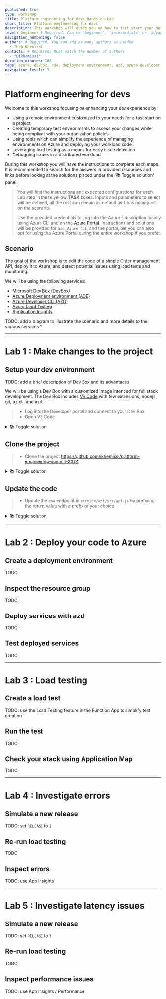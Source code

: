 ```yaml
---
published: true
type: workshop
title: Platform engineering for devs Hands-on Lab
short_title: Platform engineering for devs
description: This workshop will guide you on how to fast start your dev experience, and how to detect potential issues during runtime.
level: beginner # Required. Can be 'beginner', 'intermediate' or 'advanced'
navigation_numbering: false
authors: # Required. You can add as many authors as needed
  - Iheb Khemissi
contacts: # Required. Must match the number of authors
  - "@ikhemissi"
duration_minutes: 180
tags: azure, devbox, ade, deployment environment, azd, azure developer cli, azure functions, azure load testing, application insights
navigation_levels: 3
---
```


# Platform engineering for devs

Welcome to this workshop focusing on enhancing your dev experience by:
- Using a remote environment customized to your needs for a fast start on a project
- Creating temporary test environments to assess your changes while being compliant with your organization policies
- Using tools which can simplify the experience of managing environments on Azure and deploying your workload code
- Leveraging load testing as a means for early issue detection
- Debugging issues in a distributed workload

During this workshop you will have the instructions to complete each steps. It is recommended to search for the answers in provided resources and links before looking at the solutions placed under the '📚 Toggle solution' panel.

<div class="task" data-title="Task">

> You will find the instructions and expected configurations for each Lab step in these yellow **TASK** boxes.
> Inputs and parameters to select will be defined, all the rest can remain as default as it has no impact on the scenario.
>
> Use the provided credentials to Log into the Azure subscription locally using Azure CLI and on the [Azure Portal][az-portal].
> Instructions and solutions will be provided for `azd`, `Azure CLI`, and the portal, but you can also opt for using the Azure Portal during the entire workshop if you prefer.

</div>


## Scenario

The goal of the workshop is to edit the code of a simple Order management API, deploy it to Azure, and detect potential issues using load tests and monitoring.

We will be using the following services:
- [Microsoft Dev Box (DevBox)][devbox]
- [Azure Deployment environment (ADE)][ade]
- [Azure Developer CLI (AZD)][azd]
- [Azure Load Testing][loadtesting]
- [Application Insights][appinsights]

TODO: add a diagram to illustrate the scenario and more details to the various services ?

[az-portal]: https://portal.azure.com
[vscode]: https://code.visualstudio.com/
[devbox]: https://learn.microsoft.com/en-us/azure/dev-box/overview-what-is-microsoft-dev-box
[ade]: https://learn.microsoft.com/en-us/azure/deployment-environments/overview-what-is-azure-deployment-environments
[azd]: https://learn.microsoft.com/en-us/azure/developer/azure-developer-cli/overview
[loadtesting]: https://learn.microsoft.com/en-us/azure/load-testing/overview-what-is-azure-load-testing
[appinsights]: https://learn.microsoft.com/en-us/azure/azure-monitor/app/app-insights-overview
[devportal]: https://devportal.microsoft.com/

---

# Lab 1 : Make changes to the project

## Setup your dev environment

TODO: add a brief description of Dev Box and its advantages

We will be using a Dev Box with a customized image intended for full stack development. The Dev Box includes [VS Code][vscode] with few extensions, nodejs, git, az cli, and azd.

<div class="task" data-title="Task">

> - Log into the Developer portal and connect to your Dev Box
> - Open VS Code

</div>

<details>

<summary>📚 Toggle solution</summary>

1. Open the [Developer portal][devportal]
1. Sign in using the provided credentials.
1. Locate your Dev Box and click on the `Open in RDP client` button
1. Click on the `Connect` button
1. Wait until the Dec Box starts
1. Open VS Code
1. Check the installed extensions, you should be able to see Azure and Github extensions (among others)

</details>

## Clone the project

<div class="task" data-title="Task">

> - Clone the project https://github.com/ikhemissi/platform-engineering-summit-2024

</div>

<details>

<summary>📚 Toggle solution</summary>

Use the integrated terminal to run the following commands:

```bash
git clone https://github.com/ikhemissi/platform-engineering-summit-2024.git
```

</details>

## Update the code

<div class="task" data-title="Task">

> - Update the `qna` endpoint in `service/api/src/api.js` by prefixing the return value with a prefix of your choice

</div>

<details>

<summary>📚 Toggle solution</summary>

1. Open the file `service/api/src/api.js`
1. Locate the line `answer: '42',`
1. Replace '42' with 'PREFIX 42' where `PREFIX` is your initials

</details>

---

# Lab 2 : Deploy your code to Azure

## Create a deployment environment

TODO


## Inspect the resource group

TODO


## Deploy services with azd

TODO


## Test deployed services

TODO

---

# Lab 3 : Load testing

## Create a load test

TODO: use the Load Testing feature in the Function App to simplify test creation

## Run the test

TODO

## Check your stack using Application Map

TODO

---

# Lab 4 : Investigate errors

## Simulate a new release

TODO: set `RELEASE` to `2`

## Re-run load testing

TODO

## Inspect errors

TODO: use App Insights

---

# Lab 5 : Investigate latency issues

## Simulate a new release

TODO: set `RELEASE` to `3`

## Re-run load testing

TODO

## Inspect performance issues

TODO: use App Insights / Performance

